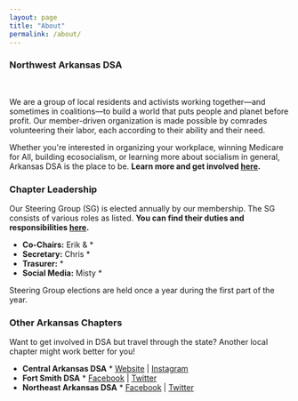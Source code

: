 ```yaml
---
layout: page
title: "About"
permalink: /about/
---
```


<h3>Northwest Arkansas DSA</h3>  
<br>

We are a group of local residents and activists working together—and sometimes in coalitions—to build a world that puts people and planet before profit. Our member-driven organization is made possible by comrades volunteering their labor, each according to their ability and their need.
<br>

Whether you're interested in organizing your workplace, winning Medicare for All, building ecosocialism, or learning more about socialism in general, Arkansas DSA is the place to be. **Learn more and get involved [here](../get-involved/).**

<h3>Chapter Leadership</h3>

Our Steering Group (SG) is elected annually by our membership. The SG consists of various roles as listed. **You can find their duties and responsibilities [here](../steering-group/).** <!--Add a steering-group page-->

* **Co-Chairs:** Erik & *
* **Secretary:** Chris *
* **Trasurer:** *
* **Social Media:** Misty *

Steering Group elections are held once a year during the first part of the year.

<h3>Other Arkansas Chapters</h3>

Want to get involved in DSA but travel through the state? Another local chapter might work better for you!

* **Central Arkansas DSA** *
[Website](https://centralarkansasdsa.org/) | [Instagram](https://www.instagram.com/central_ar_dsa/)
* **Fort Smith DSA** *
[Facebook](https://www.facebook.com/fortsmithdsa/) | [Twitter](https://x.com/fortsmithdsa)
* **Northeast Arkansas DSA** *
[Facebook](https://www.facebook.com/neadsa) | [Twitter](https://x.com/nearkdsa)
